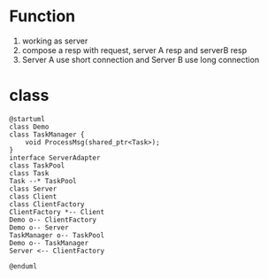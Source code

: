 # Function

1. working as server
2. compose a resp with request, server A resp and serverB resp
3. Server A use short connection and Server B use long connection

# class

```plantuml
@startuml
class Demo
class TaskManager {
    void ProcessMsg(shared_ptr<Task>);
}
interface ServerAdapter
class TaskPool
class Task
Task --* TaskPool
class Server
class Client
class ClientFactory
ClientFactory *-- Client
Demo o-- ClientFactory
Demo o-- Server
TaskManager o-- TaskPool
Demo o-- TaskManager
Server <-- ClientFactory

@enduml
```
